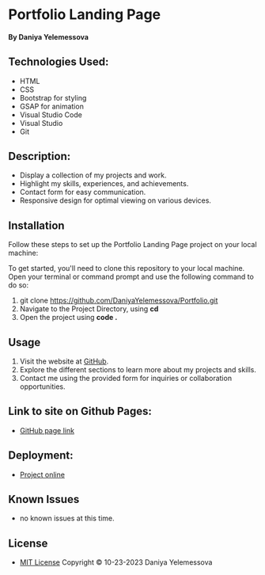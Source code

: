 # Portfolio Landing Page

#### By Daniya Yelemessova

## Technologies Used:

- HTML
- CSS
- Bootstrap for styling
- GSAP for animation
- Visual Studio Code
- Visual Studio
- Git

## Description:

- Display a collection of my projects and work.
- Highlight my skills, experiences, and achievements.
- Contact form for easy communication.
- Responsive design for optimal viewing on various devices.

## Installation

Follow these steps to set up the Portfolio Landing Page project on your local machine:

To get started, you'll need to clone this repository to your local machine. Open your terminal or command prompt and use the following command to do so:
1. git clone https://github.com/DaniyaYelemessova/Portfolio.git
2. Navigate to the Project Directory, using **cd**
3. Open the project using **code .**


## Usage

1. Visit the website at [GitHub](https://github.com/DaniyaYelemessova/Portfolio.git).
2. Explore the different sections to learn more about my projects and skills.
3. Contact me using the provided form for inquiries or collaboration opportunities.

## Link to site on Github Pages:

- [GitHub page link](https://github.com/DaniyaYelemessova/Portfolio.git)

## Deployment:

- [Project online](https://daniyayelemessova.github.io/Portfolio/)

## Known Issues

- no known issues at this time.

## License

- [MIT License](https://choosealicense.com/licenses/mit/)
Copyright © 10-23-2023 Daniya Yelemessova
